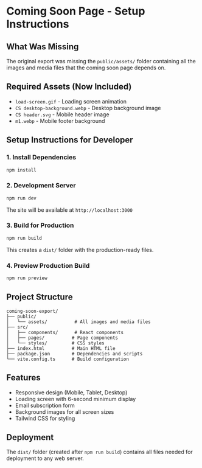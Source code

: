 # Coming Soon Page - Setup Instructions

## What Was Missing
The original export was missing the `public/assets/` folder containing all the images and media files that the coming soon page depends on.

## Required Assets (Now Included)
- `load-screen.gif` - Loading screen animation
- `CS desktop-background.webp` - Desktop background image
- `CS header.svg` - Mobile header image
- `m1.webp` - Mobile footer background

## Setup Instructions for Developer

### 1. Install Dependencies
```bash
npm install
```

### 2. Development Server
```bash
npm run dev
```
The site will be available at `http://localhost:3000`

### 3. Build for Production
```bash
npm run build
```
This creates a `dist/` folder with the production-ready files.

### 4. Preview Production Build
```bash
npm run preview
```

## Project Structure
```
coming-soon-export/
├── public/
│   └── assets/          # All images and media files
├── src/
│   ├── components/      # React components
│   ├── pages/          # Page components
│   └── styles/         # CSS styles
├── index.html          # Main HTML file
├── package.json        # Dependencies and scripts
└── vite.config.ts      # Build configuration
```

## Features
- Responsive design (Mobile, Tablet, Desktop)
- Loading screen with 6-second minimum display
- Email subscription form
- Background images for all screen sizes
- Tailwind CSS for styling

## Deployment
The `dist/` folder (created after `npm run build`) contains all files needed for deployment to any web server.
